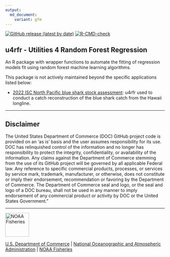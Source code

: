 ```yaml
---
output: 
  md_document:
    variant: gfm
---
```


<!-- README.md is generated from README.Rmd. Please edit that file -->

<!-- badges: start -->

[![GitHub release (latest by
date)](https://img.shields.io/github/v/release/N-DucharmeBarth-NOAA/u4rrf)](https://github.com/N-DucharmeBarth-NOAA/u4rrf/releases)
[![R-CMD-check](https://github.com/N-DucharmeBarth-NOAA/u4rrf/workflows/R-CMD-check/badge.svg)](https://github.com/N-DucharmeBarth-NOAA/u4rrf/actions/workflows/R-CMD-check.yaml)
<!-- badges: end -->

## u4rfr - Utilities 4 Random Forest Regression

An R package with wrapper functions to automate the fitting of regression models fit using random forest machine learning algorithms.

This package is not actively maintained beyond the specific applications listed below:

- [2022 ISC North Pacific blue shark stock assessment](https://github.com/N-DucharmeBarth-NOAA/2022_BSH): u4rfr used to conduct a catch reconstruction of the blue shark catch from the Hawaii longline.



<!-- Do not edit below. This adds the Disclaimer and NMFS footer. -->

****

## Disclaimer

The United States Department of Commerce (DOC) GitHub project code is provided on an ‘as is’ basis and the user assumes responsibility for its use. 
DOC has relinquished control of the information and no longer has responsibility to protect the integrity, confidentiality, or availability of the 
information. Any claims against the Department of Commerce stemming from the use of its GitHub project will be governed by all applicable Federal law. 
Any reference to specific commercial products, processes, or services by service mark, trademark, manufacturer, or otherwise, does not constitute or 
imply their endorsement, recommendation or favoring by the Department of Commerce. The Department of Commerce seal and logo, or the seal and logo of a 
DOC bureau, shall not be used in any manner to imply endorsement of any commercial product or activity by DOC or the United States Government.”

****

<img src="https://raw.githubusercontent.com/nmfs-general-modeling-tools/nmfspalette/main/man/figures/noaa-fisheries-rgb-2line-horizontal-small.png" height="75" alt="NOAA Fisheries"> 

[U.S. Department of Commerce](https://www.commerce.gov/) | [National Oceanographic and Atmospheric Administration](https://www.noaa.gov) | [NOAA Fisheries](https://www.fisheries.noaa.gov/)


